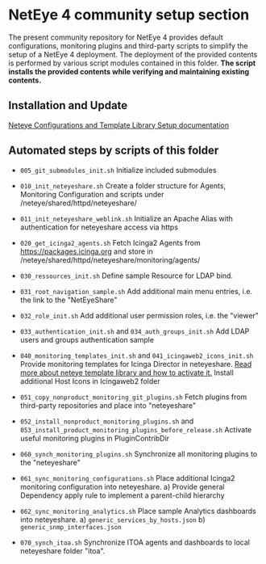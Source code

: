 
# NetEye 4 community setup section

The present community repository for NetEye 4 provides default configurations, monitoring plugins and third-party scripts to simplify the setup of a NetEye 4 deployment. The deployment of the provided contents is performed by various script modules contained in this folder. __The script installs the provided contents while verifying and maintaining existing contents.__

## Installation and Update

[Neteye Configurations and Template Library Setup documentation](../doc/050_community_configs_init.md)


## Automated steps by scripts of this folder

- `005_git_submodules_init.sh`
  Initialize included submodules

- `010_init_neteyeshare.sh`
  Create a folder structure for Agents, Monitoring Configuration and scripts under /neteye/shared/httpd/neteyeshare/

- `011_init_neteyeshare_weblink.sh`
  Initialize an Apache Alias with authentication for neteyeshare access via https

- `020_get_icinga2_agents.sh`
  Fetch Icinga2 Agents from https://packages.icinga.org and store in /neteye/shared/httpd/neteyeshare/monitoring/agents/

- `030_ressources_init.sh`
  Define sample Resource for LDAP bind.
- `031_root_navigation_sample.sh`
  Add additional main menu entries, i.e. the link to the "NetEyeShare"
- `032_role_init.sh`
  Add additional user permission roles, i.e. the "viewer"
- `033_authentication_init.sh` and `034_auth_groups_init.sh`
  Add LDAP users and groups authentication sample

- `040_monitoring_templates_init.sh` and `041_icingaweb2_icons_init.sh`
  Provide monitoring templates for Icinga Director in neteyeshare. [Read more about neteye template library and how to activate it.](../doc/050_community_configs_init.md)
  Install additional Host Icons in Icingaweb2 folder

- `051_copy_nonproduct_monitoring_git_plugins.sh`
  Fetch plugins from third-party repositories and place into "neteyeshare"
- `052_install_nonproduct_monitoring_plugins.sh` and `053_install_product_monitoring_plugins_before_release.sh`
  Activate useful monitoring plugins in PluginContribDir

- `060_synch_monitoring_plugins.sh`
  Synchronize all monitoring plugins to the "neteyeshare"
- `061_sync_monitoring_configurations.sh`
  Place additional Icinga2 monitoring configuration into neteyeshare. 
  a) Provide general Dependency apply rule to implement a parent-child hierarchy
- `062_sync_monitoring_analytics.sh`
  Place sample Analytics dashboards into neteyeshare.
  a) `generic_services_by_hosts.json`
  b) `generic_snmp_interfaces.json`

- `070_synch_itoa.sh`
  Synchronize ITOA agents and dashboards to local neteyeshare folder "itoa".


